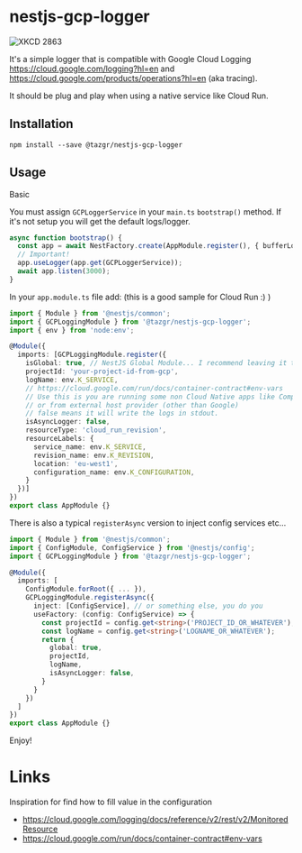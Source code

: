 # nestjs-gcp-logger

![XKCD 2863](https://imgs.xkcd.com/comics/space_typography.png)


It's a simple logger that is compatible with Google Cloud Logging https://cloud.google.com/logging?hl=en and https://cloud.google.com/products/operations?hl=en (aka tracing).

It should be plug and play when using a native service like Cloud Run.

## Installation

`npm install --save @tazgr/nestjs-gcp-logger`

## Usage

Basic

You must assign `GCPLoggerService` in your `main.ts` `bootstrap()` method.
If it's not setup you will get the default logs/logger.

```typescript
async function bootstrap() {
  const app = await NestFactory.create(AppModule.register(), { bufferLogs: true });
  // Important!
  app.useLogger(app.get(GCPLoggerService));
  await app.listen(3000);
}
```

In your `app.module.ts` file add:
(this is a good sample for Cloud Run :) )

```typescript
import { Module } from '@nestjs/common';
import { GCPLoggingModule } from '@tazgr/nestjs-gcp-logger';
import { env } from 'node:env';

@Module({
  imports: [GCPLoggingModule.register({
    isGlobal: true, // NestJS Global Module... I recommend leaving it true.
    projectId: 'your-project-id-from-gcp',
    logName: env.K_SERVICE,
    // https://cloud.google.com/run/docs/container-contract#env-vars
    // Use this is you are running some non Cloud Native apps like Compute Engine
    // or from external host provider (other than Google)
    // false means it will write the logs in stdout.
    isAsyncLogger: false,
    resourceType: 'cloud_run_revision',
    resourceLabels: {
      service_name: env.K_SERVICE,
      revision_name: env.K_REVISION,
      location: 'eu-west1',
      configuration_name: env.K_CONFIGURATION,
    }
  })]
})
export class AppModule {}
```

There is also a typical `registerAsync` version to inject config services etc...

```typescript
import { Module } from '@nestjs/common';
import { ConfigModule, ConfigService } from '@nestjs/config';
import { GCPLoggingModule } from '@tazgr/nestjs-gcp-logger';

@Module({
  imports: [
    ConfigModule.forRoot({ ... }),
    GCPLoggingModule.registerAsync({
      inject: [ConfigService], // or something else, you do you
      useFactory: (config: ConfigService) => {
        const projectId = config.get<string>('PROJECT_ID_OR_WHATEVER');
        const logName = config.get<string>('LOGNAME_OR_WHATEVER');
        return {
          global: true,
          projectId,
          logName,
          isAsyncLogger: false,
        }
      }
    })
  ]
})
export class AppModule {}
```

Enjoy!

# Links
Inspiration for find how to fill value in the configuration
- https://cloud.google.com/logging/docs/reference/v2/rest/v2/MonitoredResource
- https://cloud.google.com/run/docs/container-contract#env-vars
